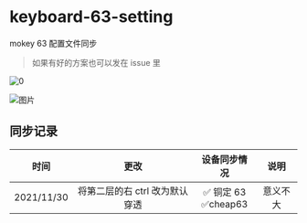 # keyboard-63-setting

mokey 63 配置文件同步

> 如果有好的方案也可以发在 issue 里

![0](https://user-images.githubusercontent.com/53163966/143022254-84fb7077-adfc-49d0-9784-06e277cde9e4.png)

![图片](https://user-images.githubusercontent.com/53163966/144017863-fe285fc8-e922-4365-8340-31ac5c4664d0.png)


## 同步记录

|    时间    |              更改              |       设备同步情况        |   说明   |
| :--------: | :----------------------------: | :-----------------------: | :------: |
| 2021/11/30 | 将第二层的右 ctrl 改为默认穿透 | ✅ 铜定 63 <br> ✅cheap63 | 意义不大 |
